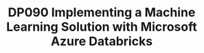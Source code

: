 ---
title: "DP090 Implementing a Machine Learning Solution with Microsoft Azure Databricks"
header:
  overlay_image: /assets/images/header.png
  overlay_filter: 0.2 # same as adding an opacity of 0.2 to a black background
  teaser: /assets/images/.png
categories:
  - DP
excerpt: " "
---